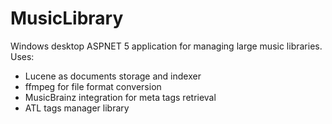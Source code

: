 # MusicLibrary
Windows desktop ASPNET 5 application for managing large music libraries.
Uses:
- Lucene as documents storage and indexer
- ffmpeg for file format conversion
- MusicBrainz integration for meta tags retrieval
- ATL tags manager library
